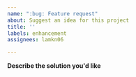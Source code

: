 ```yaml
---
name: ":bug: Feature request"
about: Suggest an idea for this project
title: ''
labels: enhancement
assignees: lamkn06

---
```


**Describe the solution you'd like**
